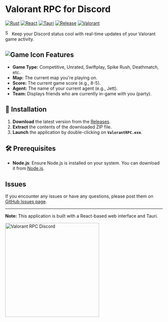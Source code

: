 # Valorant RPC for Discord

[![Rust](https://img.shields.io/badge/Rust-🦀-black?style=flat&logo=rust)](https://www.rust-lang.org/)
[![React](https://img.shields.io/badge/React-⚛️-blue?style=flat&logo=react)](https://reactjs.org/)
[![Tauri](https://img.shields.io/badge/Tauri-🚀-yellow?style=flat&logo=tauri)](https://tauri.app/)
[![Release](https://img.shields.io/github/v/release/Zeltales/Valorant-RPC?style=flat&color=green)](https://github.com/Zeltales/Valorant-RPC/releases/latest/)
[![Valorant](https://img.shields.io/badge/Valorant-🎮-red?style=flat&logo=valorant)](https://playvalorant.com)

<img src="https://raw.githubusercontent.com/Tarikul-Islam-Anik/Animated-Fluent-Emojis/master/Emojis/Smilies/Smiling%20Face%20with%20Sunglasses.png" alt="Smiling Face with Sunglasses" width="17" height="17" /> Keep your Discord status cool with real-time updates of your Valorant game activity.

## ![Game Icon](https://i.zeltales.dev/5NwvjQpu.png) Features

- **Game Type:** Competitive, Unrated, Swiftplay, Spike Rush, Deathmatch, etc.
- **Map:** The current map you're playing on.
- **Score:** The current game score (e.g., 8-5).
- **Agent:** The name of your current agent (e.g., Jett).
- **Team:** Displays friends who are currently in-game with you (party).

## 🚀 Installation

1. **Download** the latest version from the [Releases](https://github.com/Zeltales/Valorant-RPC/releases/latest/).
2. **Extract** the contents of the downloaded ZIP file.
3. **Launch** the application by double-clicking on **`ValorantRPC.exe`**.

## 🛠️ Prerequisites

- **Node.js**: Ensure Node.js is installed on your system. You can download it from [Node.js](https://nodejs.org/).

## Issues

If you encounter any issues or have any questions, please post them on [GitHub Issues page](https://github.com/Zeltales/Valorant-RPC/issues). 

---

**Note:** This application is built with a React-based web interface and Tauri.

<img src="https://i.zeltales.dev/KiCj77yQ.png" alt="Valorant RPC Discord" width="300"/>

